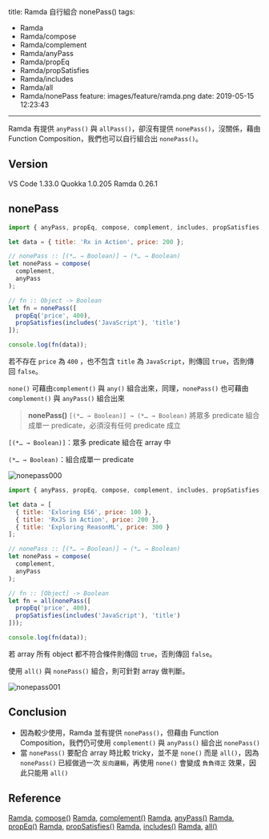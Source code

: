 title: Ramda 自行組合 nonePass()
tags:
  - Ramda
  - Ramda/compose
  - Ramda/complement
  - Ramda/anyPass
  - Ramda/propEq
  - Ramda/propSatisfies
  - Ramda/includes
  - Ramda/all
  - Ramda/nonePass
feature: images/feature/ramda.png
date: 2019-05-15 12:23:43
---
Ramda 有提供 `anyPass()` 與 `allPass()`，卻沒有提供 `nonePass()`，沒關係，藉由 Function Composition，我們也可以自行組合出 `nonePass()`。

<!-- more -->

## Version

VS Code 1.33.0
Quokka 1.0.205
Ramda 0.26.1

## nonePass

```javascript
import { anyPass, propEq, compose, complement, includes, propSatisfies } from 'ramda';

let data = { title: 'Rx in Action', price: 200 };

// nonePass :: [(*… → Boolean)] → (*… → Boolean)
let nonePass = compose(
  complement,
  anyPass
);

// fn :: Object -> Boolean
let fn = nonePass([
  propEq('price', 400),
  propSatisfies(includes('JavaScript'), 'title')
]);

console.log(fn(data));
```

若不存在 `price` 為 `400` ，也不包含 `title` 為 `JavaScript`，則傳回 `true`，否則傳回 `false`。

`none()` 可藉由`complement()` 與 `any()` 組合出來，同理，`nonePass()` 也可藉由 `complement()` 與 `anyPass()` 組合出來

> **nonePass()**
> `[(*… → Boolean)] → (*… → Boolean)`
> 將眾多 predicate 組合成單一 predicate，必須沒有任何 predicate 成立

`[(*… → Boolean)]`：眾多 predicate 組合在 array 中

`(*… → Boolean)`：組合成單一 predicate

![nonepass000](/images/ramda/nonepass/nonepass000.png)

```javascript
import { anyPass, propEq, compose, complement, includes, propSatisfies, all } from 'ramda';

let data = [
  { title: 'Exloring ES6', price: 100 },
  { title: 'RxJS in Action', price: 200 },
  { title: 'Exploring ReasonML', price: 300 }
];

// nonePass :: [(*… → Boolean)] → (*… → Boolean)
let nonePass = compose(
  complement,
  anyPass
);

// fn :: [Object] -> Boolean
let fn = all(nonePass([
  propEq('price', 400),
  propSatisfies(includes('JavaScript'), 'title')
]));

console.log(fn(data));
```

若 array 所有 object 都不符合條件則傳回 `true`，否則傳回 `false`。

使用 `all()` 與 `nonePass()` 組合，則可針對 array 做判斷。

![nonepass001](/images/ramda/nonepass/nonepass001.png)

## Conclusion

* 因為較少使用，Ramda 並有提供 `nonePass()`，但藉由 Function Composition，我們仍可使用 `complement()` 與 `anyPass()` 組合出 `nonePass()`
* 當 `nonePass()` 要配合 array 時比較 tricky，並不是 `none()` 而是 `all()`，因為 `nonePass()` 已經做過一次 `反向邏輯`，再使用 `none()` 會變成 `負負得正` 效果，因此只能用 `all()`

## Reference

[Ramda](https://ramdajs.com), [compose()](https://ramdajs.com/docs/#compose)
[Ramda](https://ramdajs.com), [complement()](https://ramdajs.com/docs/#complement)
[Ramda](https://ramdajs.com), [anyPass()](https://ramdajs.com/docs/#anyPass)
[Ramda](https://ramdajs.com), [propEq()](https://ramdajs.com/docs/#propEq)
[Ramda](https://ramdajs.com), [propSatisfies()](https://ramdajs.com/docs/#propSatisfies)
[Ramda](https://ramdajs.com), [includes()](https://ramdajs.com/docs/#includes)
[Ramda](https://ramdajs.com), [all()](https://ramdajs.com/docs/#all)

